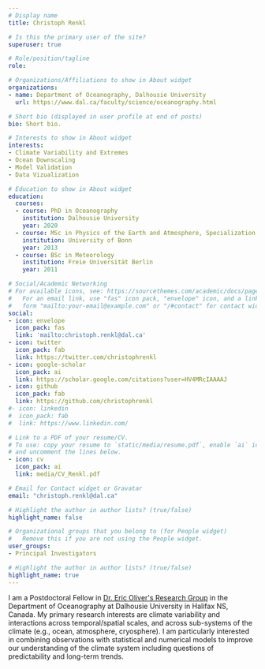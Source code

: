 ```yaml
---
# Display name
title: Christoph Renkl

# Is this the primary user of the site?
superuser: true

# Role/position/tagline
role:

# Organizations/Affiliations to show in About widget
organizations:
- name: Department of Oceanography, Dalhousie University
  url: https://www.dal.ca/faculty/science/oceanography.html

# Short bio (displayed in user profile at end of posts)
bio: Short bio.

# Interests to show in About widget
interests:
- Climate Variability and Extremes
- Ocean Downscaling
- Model Validation
- Data Vizualization

# Education to show in About widget
education:
  courses:
  - course: PhD in Oceanography
    institution: Dalhousie University
    year: 2020
  - course: MSc in Physics of the Earth and Atmosphere, Specialization in Meteorology
    institution: University of Bonn
    year: 2013
  - course: BSc in Meteorology
    institution: Freie Universität Berlin
    year: 2011

# Social/Academic Networking
# For available icons, see: https://sourcethemes.com/academic/docs/page-builder/#icons
#   For an email link, use "fas" icon pack, "envelope" icon, and a link in the
#   form "mailto:your-email@example.com" or "/#contact" for contact widget.
social:
- icon: envelope
  icon_pack: fas
  link: 'mailto:christoph.renkl@dal.ca'
- icon: twitter
  icon_pack: fab
  link: https://twitter.com/christophrenkl
- icon: google-scholar
  icon_pack: ai
  link: https://scholar.google.com/citations?user=HV4MRcIAAAAJ
- icon: github
  icon_pack: fab
  link: https://github.com/christophrenkl
#- icon: linkedin
#  icon_pack: fab
#  link: https://www.linkedin.com/

# Link to a PDF of your resume/CV.
# To use: copy your resume to `static/media/resume.pdf`, enable `ai` icons in `params.toml`, 
# and uncomment the lines below.
- icon: cv
  icon_pack: ai
  link: media/CV_Renkl.pdf

# Email for Contact widget or Gravatar
email: "christoph.renkl@dal.ca"

# Highlight the author in author lists? (true/false)
highlight_name: false

# Organizational groups that you belong to (for People widget)
#   Remove this if you are not using the People widget.
user_groups:
- Principal Investigators

# Highlight the author in author lists? (true/false)
highlight_name: true
---
```


I am a Postdoctoral Fellow in [Dr. Eric Oliver's Research Group](https://ecjoliver.weebly.com) in the Department of Oceanography at Dalhousie University in Halifax NS, Canada. My primary research interests are climate variability and interactions across temporal/spatial scales, and across sub-systems of the climate (e.g., ocean, atmosphere, cryosphere). I am particularly interested in combining observations with statistical and numerical models to improve our understanding of the climate system including questions of predictability and long-term trends.
